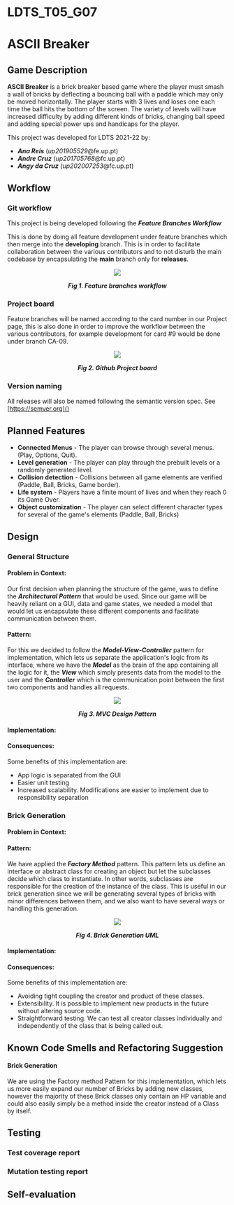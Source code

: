 # LDTS_T05_G07
# ASCII Breaker

## Game Description

**ASCII Breaker** is a brick breaker based game where the player must smash a wall of bricks by deflecting a bouncing ball with a paddle which may only be moved horizontally. The player starts with 3 lives and loses one each time the ball hits the bottom of the screen.
The variety of levels will have increased difficulty by adding different kinds of bricks, changing ball speed and adding special power ups and handicaps for the player.

This project was developed for LDTS 2021-22 by:

- **_Ana Reis_** (*up201905529*@fe.up.pt) </LI>
- **_Andre Cruz_** (*up201705768*@fc.up.pt) </LI>
- **_Angy da Cruz_** (*up202007253*@fc.up.pt) </LI>

## Workflow

### Git workflow
This project is being developed following the **_Feature Branches Workflow_**

This is done by doing all feature development under feature branches which then merge into the **developing** branch. This is in order to facilitate collaboration between the various contributors and to not disturb the main codebase by encapsulating the **main** branch only for **releases**.

<p align="center" justify="center">
  <img src="images/featurebranches.png"/>
</p>
<p align="center">
  <b><i>Fig 1. Feature branches workflow</i></b>
</p>

### Project board
Feature branches will be named according to the card number in our Project page, this is also done in order to improve the workflow between the various contributors, for example development for card #9 would be done under branch CA-09.

<p align="center" justify="center">
  <img src="images/projectboard.png"/>
</p>
<p align="center">
  <b><i>Fig 2. Github Project board</i></b>
</p>

### Version naming

All releases will also be named following the semantic version spec. See [https://semver.org]()

## Planned Features

- **Connected Menus** - The player can browse through several menus. (Play, Options, Quit).
- **Level generation** - The player can play through the prebuilt levels or a randomly generated level.
- **Collision detection** - Collisions between all game elements are verified (Paddle, Ball, Bricks, Game border).
- **Life system** - Players have a finite mount of lives and when they reach 0 its Game Over.
- **Object customization** - The player can select different character types for several of the game's elements (Paddle, Ball, Bricks)

## Design

### General Structure

#### Problem in Context:
Our first decision when planning the structure of the game, was to define the **_Architectural Pattern_** that would be used. Since our game will be heavily reliant on a GUI, data and game states, we needed a model that would let us encapsulate these different components and facilitate communication between them.

#### Pattern:
For this we decided to follow the **_Model-View-Controller_** pattern for implementation, which lets us separate the application's logic from its interface, where we have the **_Model_** as the brain of the app containing all the logic for it, the **_View_** which simply presents data from the model to the user and the **_Controller_** which is the communication point between the first two components and handles all requests.

<p align="center" justify="center">
  <img src="images/UML/MVC-Design-Pattern.png"/>
</p>
<p align="center">
  <b><i>Fig 3. MVC Design Pattern</i></b>
</p>

#### Implementation:


#### Consequences:
Some benefits of this implementation are:
- App logic is separated from the GUI
- Easier unit testing
- Increased scalability. Modifications are easier to implement due to responsibility separation
### Brick Generation

#### Problem in Context:

#### Pattern:
We have applied the **_Factory Method_** pattern. This pattern lets us define an interface or abstract class for creating an object but let the subclasses decide which class to instantiate. In other words, subclasses are responsible for the creation of the instance of the class. This is useful in our brick generation since we will be generating several types of bricks with minor differences between them, and we also want to have several ways or handling this generation.

<p align="center" justify="center">
  <img src="images/UML/brickgeneration.png"/>
</p>
<p align="center">
  <b><i>Fig 4. Brick Generation UML</i></b>
</p>

#### Implementation:


#### Consequences:
Some benefits of this implementation are:
- Avoiding tight coupling the creator and product of these classes.
- Extensibility. It is possible to implement new products in the future without altering source code.
- Straightforward testing. We can test all creator classes individually and independently of the class that is being called out.

## Known Code Smells and Refactoring Suggestion
#### **Brick Generation**
We are using the Factory method Pattern for this implementation, which lets us more easily expand our number of Bricks by adding new classes, however the majority of these Brick classes only contain an HP variable and could also easily simply be a method inside the creator instead of a Class by itself.

## Testing

### Test coverage report

### Mutation testing report

## Self-evaluation